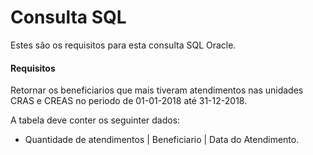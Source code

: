 # Consulta SQL

Estes são os requisitos para esta consulta SQL Oracle.

#### Requisitos

Retornar os beneficiarios que mais tiveram atendimentos nas unidades CRAS e CREAS no periodo de 01-01-2018 até 31-12-2018.

A tabela deve conter os seguinter dados:

* Quantidade de atendimentos | Beneficiario | Data do Atendimento.

